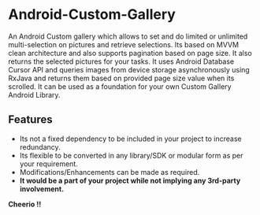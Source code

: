 # Android-Custom-Gallery
An Android Custom gallery which allows to set and do limited or unlimited multi-selection on pictures and retrieve selections. Its based on MVVM clean architecture and also supports pagination based on page size.
It also returns the selected pictures for your tasks. It uses Android Database Cursor API and queries images from device storage asynchronously using RxJava and returns them based on provided page size value when its scrolled.
It can be used as a foundation for your own Custom Gallery Android Library.

## Features
 - Its not a fixed dependency to be included in your project to increase redundancy.
 - Its flexible to be converted in any library/SDK or modular form as per your requirement.
 - Modifications/Enhancements can be made as required.
 - **It would be a part of your project while not implying any 3rd-party involvement.**
 
 

**Cheerio !!**
